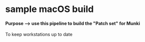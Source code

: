 # sample macOS build

#### Purpose --> use this pipeline to build the "Patch set" for Munki 
To keep workstations up to date


